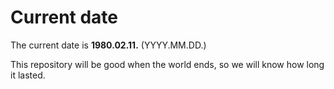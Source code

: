 # Current date

The current date is **1980.02.11.** (YYYY.MM.DD.)

This repository will be good when the world ends, so we will know how long it lasted.